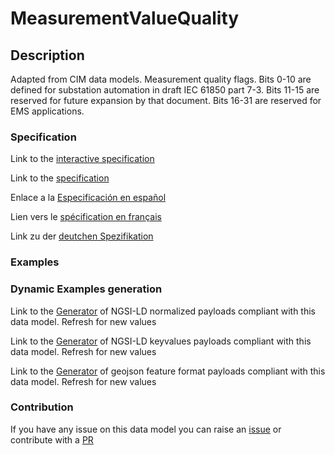 # MeasurementValueQuality

## Description 

Adapted from CIM data models. Measurement quality flags. Bits 0-10 are defined for substation automation in draft IEC 61850 part 7-3. Bits 11-15 are reserved for future expansion by that document. Bits 16-31 are reserved for EMS applications.
### Specification

Link to the [interactive specification](https://swagger.lab.fiware.org/?url=https://smart-data-models.github.io/dataModel.EnergyCIM/MeasurementValueQuality/swagger.yaml)

Link to the [specification](https://smart-data-models.github.io/dataModel.EnergyCIM/MeasurementValueQuality/doc/spec.md)

Enlace a la [Especificación en español](https://smart-data-models.github.io/dataModel.EnergyCIM/MeasurementValueQuality/doc/spec_ES.md)

Lien vers le [spécification en français](https://smart-data-models.github.io/dataModel.EnergyCIM/MeasurementValueQuality/doc/spec_FR.md)

Link zu der [deutchen Spezifikation](https://smart-data-models.github.io/dataModel.EnergyCIM/MeasurementValueQuality/doc/spec_DE.md)
### Examples
### Dynamic Examples generation

Link to the [Generator](https://smartdatamodels.org/extra/ngsi-ld_generator_v0.92.php?schemaUrl=https://raw.githubusercontent.com/smart-data-models/dataModel.EnergyCIM/master/MeasurementValueQuality/schema.json&email=info@smartdatamodels.org) of NGSI-LD normalized payloads compliant with this data model. Refresh for new values

Link to the [Generator](https://smartdatamodels.org/extra/ngsi-ld_generator_keyvalues_v0.92.php?schemaUrl=https://raw.githubusercontent.com/smart-data-models/dataModel.EnergyCIM/master/MeasurementValueQuality/schema.json&email=info@smartdatamodels.org) of NGSI-LD keyvalues payloads compliant with this data model. Refresh for new values

Link to the [Generator](https://smartdatamodels.org/extra/geojson_features_generator_v1.0.php?schemaUrl=https://raw.githubusercontent.com/smart-data-models/dataModel.EnergyCIM/master/MeasurementValueQuality/schema.json&email=info@smartdatamodels.org) of geojson feature format payloads compliant with this data model. Refresh for new values
### Contribution

 If you have any issue on this data model you can raise an [issue](https://github.com/smart-data-models/dataModel.EnergyCIM/issues)  or contribute with a [PR](https://github.com/smart-data-models/dataModel.EnergyCIM/pulls)